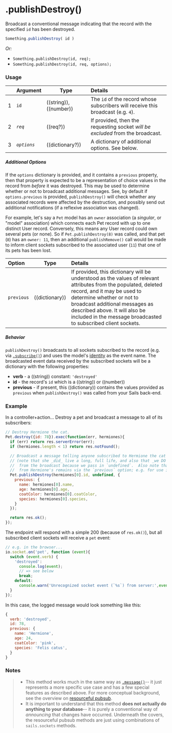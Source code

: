 # .publishDestroy()

Broadcast a conventional message indicating that the record with the specified `id` has been destroyed.


```js
Something.publishDestroy( id )
```


_Or:_
- `Something.publishDestroy(id, req);`
- `Something.publishDestroy(id, req, options);`



### Usage

|   |     Argument        | Type                | Details    |
|---|:--------------------|---------------------|:-----------|
| 1 | `id`                |  ((string)),((number))         | The `id` of the record whose subscribers will receive this broadcast (e.g. `4`).
| 2 | _`req`_             |  ((req?))           | If provided, then the requesting socket _will be excluded_ from the broadcast.
| 3 | _`options`_         |  ((dictionary?))    | A dictionary of additional options.  See below.

##### Additional Options

If the `options` dictionary is provided, and it contains a `previous` property, then that property is expected to be a representation of choice values in the record from *before* it was destroyed.  This may be used to determine whether or not to broadcast additional messages.  See, by default if `options.previous` is provided, `publishDestroy()` will check whether any associated records were affected by the destruction, and possibly send out additional notifications (if a reflexive association was changed).

For example, let's say a `Pet` model has an `owner` association (a _singular_, or "model" association) which connects each Pet record with up to one distinct User record.  Conversely, this means any User record could own several pets (or none).  So if `Pet.publishDestroy(8)` was called, and that pet (`8`) has an `owner: 11`, then an additional `publishRemove()` call would be made to inform client sockets subscribed to the associated user (`11`) that one of its pets has been lost.

|          Option             | Type                       | Details                                           |
|:--------------------------- | -------------------------- |:--------------------------------------------------|
|        `previous`           | ((dictionary))             | If provided, this dictionary will be understood as the values of relevant attributes from the populated, deleted record, and it may be used to determine whether or not to broadcast additional messages as described above.  It will also be included in the message broadcasted to subscribed client sockets.

##### Behavior

`publishDestroy()` broadcasts to all sockets subscribed to the record (e.g. via [`.subscribe()`](http://sailsjs.com/documentation/reference/web-sockets/resourceful-pub-sub/subscribe)) and uses the model's [identity](http://sailsjs.com/documentation/concepts/models-and-orm/model-settings#?identity) as the event name.  The broadcasted event data received by the subscribed sockets will be a dictionary with the following properties:

+ **verb**  - a ((string)) constant: `'destroyed'`
+ **id** - the record's `id` which is a ((string)) or ((number))
+ **previous** - if present, this ((dictionary)) contains the values provided as `previous` when `publishDestroy()` was called from your Sails back-end.



### Example

In a controller+action...  Destroy a pet and broadcast a message to all of its subscribers:

```js
// Destroy Hermione the cat.
Pet.destroy({id: 78}).exec(function(err, hermiones){
  if (err) return res.serverError(err);
  if (hermiones.length < 1) return res.notFound();

  // Broadcast a message telling anyone subscribed to Hermione the cat that, sadly, she has been destroyed.
  // (note that she _did_ live a long, full life, and also that _we DO NOT exclude_ the requesting socket
  //  from the broadcast because we pass in `undefined`.  Also note that we do include a few relevant properties
  //  from Hermione's remains via the `previous` option; e.g. for use in updating our client-side code.)
  Pet.publishDestroy(hermiones[0].id, undefined, {
    previous: {
      name: hermiones[0].name,
      age: hermiones[0].age,
      coatColor: hermiones[0].coatColor,
      species: hermiones[0].species,
    }
  });

  return res.ok();
});
```

The endpoint will respond with a simple 200 (because of `res.ok()`), but all subscribed client sockets will receive a `pet` event:

```js
// e.g. in the browser...
io.socket.on('pet', function (event){
  switch (event.verb) {
    'destroyed':
      console.log(event);
      // => see below
      break;
    default:
      console.warn('Unrecognized socket event (`%s`) from server:',event.verb, event);
  }
});
```

In this case, the logged message would look something like this:

```js
{
  verb: 'destroyed',
  id: 78,
  previous: {
    name: 'Hermione',
    age: 24,
    coatColor: 'pink',
    species: 'Felis catus',
  }
}
```



### Notes

> + This method works much in the same way as [`.message()`](http://sailsjs.com/documentation/reference/web-sockets/resourceful-pub-sub/message)-- it just represents a more specific use case and has a few special features as described above.  For more conceptual background, see the overview on [resourceful pubsub](http://sailsjs.com/documentation/reference/web-sockets/resourceful-pub-sub).
> + It is important to understand that this method **does not actually do anything to your database**-- it is purely a conventional way of _announcing_ that changes have occurred.  Underneath the covers, the resourceful pubsub methods are just using combinations of `sails.sockets` methods.




<docmeta name="displayName" value=".publishDestroy()">
<docmeta name="pageType" value="method">

